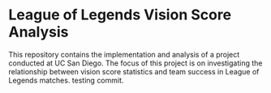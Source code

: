 # League of Legends Vision Score Analysis
This repository contains the implementation and analysis of a project conducted at UC San Diego. The focus of this project is on investigating the relationship between vision score statistics and team success in League of Legends matches.
testing commit.